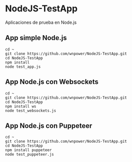 # NodeJS-TestApp
Aplicaciones de prueba en Node.js

## App simple Node.js
	cd ~
	git clone https://github.com/wnpower/NodeJS-TestApp.git
	cd NodeJS-TestApp
	npm install
	node test_app.js
## App Node.js con Websockets
	cd ~
	git clone https://github.com/wnpower/NodeJS-TestApp.git
	cd NodeJS-TestApp
	npm install ws
	node test_websockets.js
## App Node.js con Puppeteer
	cd ~
	git clone https://github.com/wnpower/NodeJS-TestApp.git
	cd NodeJS-TestApp
	npm install puppeteer
	node test_puppeteer.js
